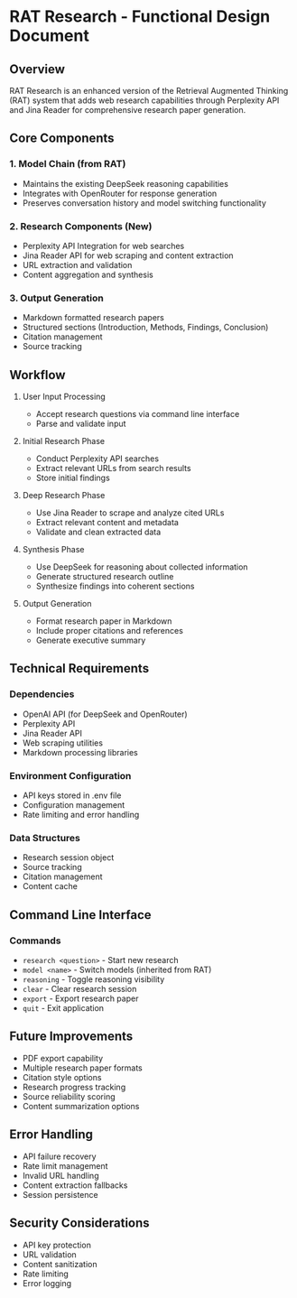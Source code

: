 # RAT Research - Functional Design Document

## Overview
RAT Research is an enhanced version of the Retrieval Augmented Thinking (RAT) system that adds web research capabilities through Perplexity API and Jina Reader for comprehensive research paper generation.

## Core Components

### 1. Model Chain (from RAT)
- Maintains the existing DeepSeek reasoning capabilities
- Integrates with OpenRouter for response generation
- Preserves conversation history and model switching functionality

### 2. Research Components (New)
- Perplexity API Integration for web searches
- Jina Reader API for web scraping and content extraction
- URL extraction and validation
- Content aggregation and synthesis

### 3. Output Generation
- Markdown formatted research papers
- Structured sections (Introduction, Methods, Findings, Conclusion)
- Citation management
- Source tracking

## Workflow

1. User Input Processing
   - Accept research questions via command line interface
   - Parse and validate input

2. Initial Research Phase
   - Conduct Perplexity API searches
   - Extract relevant URLs from search results
   - Store initial findings

3. Deep Research Phase
   - Use Jina Reader to scrape and analyze cited URLs
   - Extract relevant content and metadata
   - Validate and clean extracted data

4. Synthesis Phase
   - Use DeepSeek for reasoning about collected information
   - Generate structured research outline
   - Synthesize findings into coherent sections

5. Output Generation
   - Format research paper in Markdown
   - Include proper citations and references
   - Generate executive summary

## Technical Requirements

### Dependencies
- OpenAI API (for DeepSeek and OpenRouter)
- Perplexity API
- Jina Reader API
- Web scraping utilities
- Markdown processing libraries

### Environment Configuration
- API keys stored in .env file
- Configuration management
- Rate limiting and error handling

### Data Structures
- Research session object
- Source tracking
- Citation management
- Content cache

## Command Line Interface

### Commands
- `research <question>` - Start new research
- `model <name>` - Switch models (inherited from RAT)
- `reasoning` - Toggle reasoning visibility
- `clear` - Clear research session
- `export` - Export research paper
- `quit` - Exit application

## Future Improvements
- PDF export capability
- Multiple research paper formats
- Citation style options
- Research progress tracking
- Source reliability scoring
- Content summarization options

## Error Handling
- API failure recovery
- Rate limit management
- Invalid URL handling
- Content extraction fallbacks
- Session persistence

## Security Considerations
- API key protection
- URL validation
- Content sanitization
- Rate limiting
- Error logging 